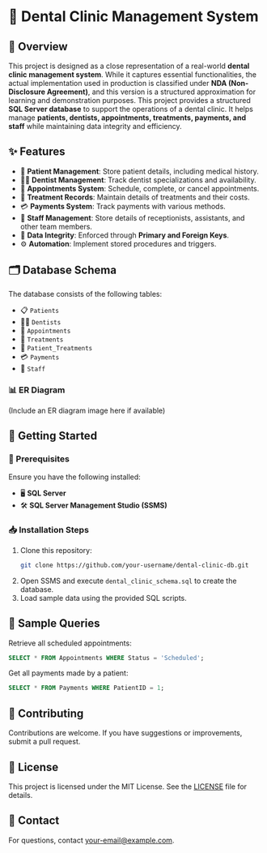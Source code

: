 # 🦷 Dental Clinic Management System

## 📌 Overview
This project is designed as a close representation of a real-world **dental clinic management system**. While it captures essential functionalities, the actual implementation used in production is classified under **NDA (Non-Disclosure Agreement)**, and this version is a structured approximation for learning and demonstration purposes.
This project provides a structured **SQL Server database** to support the operations of a dental clinic. It helps manage **patients, dentists, appointments, treatments, payments, and staff** while maintaining data integrity and efficiency.

## ✨ Features
- 🏥 **Patient Management**: Store patient details, including medical history.
- 👨‍⚕️ **Dentist Management**: Track dentist specializations and availability.
- 📅 **Appointments System**: Schedule, complete, or cancel appointments.
- 💉 **Treatment Records**: Maintain details of treatments and their costs.
- 💳 **Payments System**: Track payments with various methods.
- 🏢 **Staff Management**: Store details of receptionists, assistants, and other team members.
- 🔐 **Data Integrity**: Enforced through **Primary and Foreign Keys**.
- ⚙️ **Automation**: Implement stored procedures and triggers.

## 🗂 Database Schema
The database consists of the following tables:
- 📋 `Patients`
- 👨‍⚕️ `Dentists`
- 📅 `Appointments`
- 💉 `Treatments`
- 🔗 `Patient_Treatments`
- 💳 `Payments`
- 🏢 `Staff`

### 📊 ER Diagram
(Include an ER diagram image here if available)

## 🚀 Getting Started
### 🔧 Prerequisites
Ensure you have the following installed:
- 🖥 **SQL Server**
- 🛠 **SQL Server Management Studio (SSMS)**

### 📥 Installation Steps
1. Clone this repository:
   ```sh
   git clone https://github.com/your-username/dental-clinic-db.git
   ```
2. Open SSMS and execute `dental_clinic_schema.sql` to create the database.
3. Load sample data using the provided SQL scripts.

## 📝 Sample Queries
Retrieve all scheduled appointments:
```sql
SELECT * FROM Appointments WHERE Status = 'Scheduled';
```

Get all payments made by a patient:
```sql
SELECT * FROM Payments WHERE PatientID = 1;
```

## 🤝 Contributing
Contributions are welcome. If you have suggestions or improvements, submit a pull request.

## 📜 License
This project is licensed under the MIT License. See the [LICENSE](LICENSE) file for details.

## 📧 Contact
For questions, contact [your-email@example.com](mailto:your-email@example.com).

